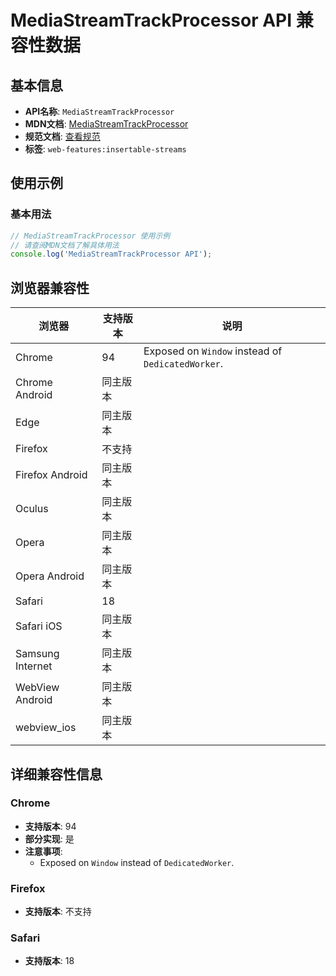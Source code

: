 # MediaStreamTrackProcessor API 兼容性数据

## 基本信息

- **API名称**: `MediaStreamTrackProcessor`
- **MDN文档**: [MediaStreamTrackProcessor](https://developer.mozilla.org/docs/Web/API/MediaStreamTrackProcessor)
- **规范文档**: [查看规范](https://w3c.github.io/mediacapture-transform/#mediastreamtrackprocessor)
- **标签**: `web-features:insertable-streams`

## 使用示例

### 基本用法

```javascript
// MediaStreamTrackProcessor 使用示例
// 请查阅MDN文档了解具体用法
console.log('MediaStreamTrackProcessor API');
```

## 浏览器兼容性

| 浏览器 | 支持版本 | 说明 |
|--------|----------|------|
| Chrome | 94 | Exposed on `Window` instead of `DedicatedWorker`. |
| Chrome Android | 同主版本 |  |
| Edge | 同主版本 |  |
| Firefox | 不支持 |  |
| Firefox Android | 同主版本 |  |
| Oculus | 同主版本 |  |
| Opera | 同主版本 |  |
| Opera Android | 同主版本 |  |
| Safari | 18 |  |
| Safari iOS | 同主版本 |  |
| Samsung Internet | 同主版本 |  |
| WebView Android | 同主版本 |  |
| webview_ios | 同主版本 |  |

## 详细兼容性信息

### Chrome

- **支持版本**: 94
- **部分实现**: 是
- **注意事项**:
  - Exposed on `Window` instead of `DedicatedWorker`.

### Firefox

- **支持版本**: 不支持

### Safari

- **支持版本**: 18


